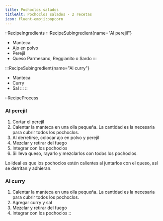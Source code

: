 ```yaml
---
title: Pochoclos salados
titleAlt: Pochoclos salados - 2 recetas
icon: fluent-emoji:popcorn
---
```

::RecipeIngredients
:::RecipeSubingredient{name="Al perejil"}
- Manteca
- Ajo en polvo
- Perejil
- Queso Parmesano, Reggianito o Sardo
:::

:::RecipeSubingredient{name="Al curry"}
- Manteca
- Curry
- Sal
:::
::

::RecipeProcess

### Al perejil

1. Cortar el perejil
2. Calentar la manteca en una olla pequeña. La cantidad es la necesaria para cubrir todos los pochoclos.
3. Al derretirse, colocar ajo en polvo y perejil
4. Mezclar y retirar del fuego
5. Integrar con los pochoclos
6. Si lleva queso, rayarlo y mezclarlos con todos los pochoclos.

Lo ideal es que los pochoclos estén calientes al juntarlos con el queso, así se derritan y adhieran.

### Al curry

1. Calentar la manteca en una olla pequeña. La cantidad es la necesaria para cubrir todos los pochoclos.
2. Agregar curry y sal
3. Mezclar y retirar del fuego
4. Integrar con los pochoclos
::